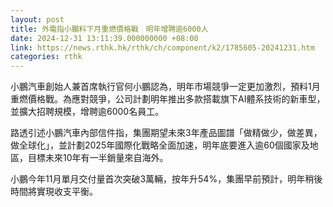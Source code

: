 ```yaml
---
layout: post
title: 外電指小鵬料下月重燃價格戰　明年增聘逾6000人
date: 2024-12-31 13:11:39.000000000 +08:00
link: https://news.rthk.hk/rthk/ch/component/k2/1785605-20241231.htm
categories: rthk
---
```


小鵬汽車創始人兼首席執行官何小鵬認為，明年市場競爭一定更加激烈，預料1月重燃價格戰。為應對競爭，公司計劃明年推出多款搭載旗下AI體系技術的新車型，並擴大招聘規模，增聘逾6000名員工。

路透引述小鵬汽車內部信件指，集團期望未來3年產品圖譜「做精做少，做差異，做全球化」，並計劃2025年國際化戰略全面加速，明年底要進入逾60個國家及地區，目標未來10年有一半銷量來自海外。

小鵬今年11月單月交付量首次突破3萬輛，按年升54%，集團早前預計，明年稍後時間將實現收支平衡。
